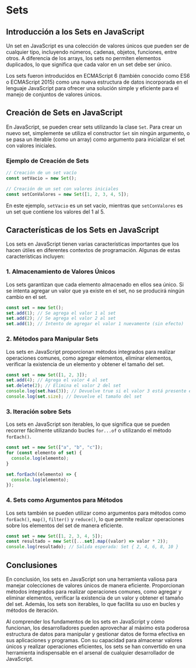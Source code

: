 # Sets

## Introducción a los Sets en JavaScript

Un set en JavaScript es una colección de valores únicos que pueden ser de cualquier tipo, incluyendo números, cadenas, objetos, funciones, entre otros. A diferencia de los arrays, los sets no permiten elementos duplicados, lo que significa que cada valor en un set debe ser único.

Los sets fueron introducidos en ECMAScript 6 (también conocido como ES6 o ECMAScript 2015) como una nueva estructura de datos incorporada en el lenguaje JavaScript para ofrecer una solución simple y eficiente para el manejo de conjuntos de valores únicos.

## Creación de Sets en JavaScript

En JavaScript, se pueden crear sets utilizando la clase `Set`. Para crear un nuevo set, simplemente se utiliza el constructor `Set` sin ningún argumento, o se pasa un iterable (como un array) como argumento para inicializar el set con valores iniciales.

### Ejemplo de Creación de Sets

```jsx
// Creación de un set vacío
const setVacio = new Set();

// Creación de un set con valores iniciales
const setConValores = new Set([1, 2, 3, 4, 5]);
```

En este ejemplo, `setVacio` es un set vacío, mientras que `setConValores` es un set que contiene los valores del 1 al 5.

## Características de los Sets en JavaScript

Los sets en JavaScript tienen varias características importantes que los hacen útiles en diferentes contextos de programación. Algunas de estas características incluyen:

### 1. Almacenamiento de Valores Únicos

Los sets garantizan que cada elemento almacenado en ellos sea único. Si se intenta agregar un valor que ya existe en el set, no se producirá ningún cambio en el set.

```jsx
const set = new Set();
set.add(1); // Se agrega el valor 1 al set
set.add(2); // Se agrega el valor 2 al set
set.add(1); // Intento de agregar el valor 1 nuevamente (sin efecto)
```

### 2. Métodos para Manipular Sets

Los sets en JavaScript proporcionan métodos integrados para realizar operaciones comunes, como agregar elementos, eliminar elementos, verificar la existencia de un elemento y obtener el tamaño del set.

```jsx
const set = new Set([1, 2, 3]);
set.add(4); // Agrega el valor 4 al set
set.delete(2); // Elimina el valor 2 del set
console.log(set.has(3)); // Devuelve true si el valor 3 está presente en el set
console.log(set.size); // Devuelve el tamaño del set
```

### 3. Iteración sobre Sets

Los sets en JavaScript son iterables, lo que significa que se pueden recorrer fácilmente utilizando bucles `for...of` o utilizando el método `forEach()`.

```jsx
const set = new Set(["a", "b", "c"]);
for (const elemento of set) {
  console.log(elemento);
}

set.forEach((elemento) => {
  console.log(elemento);
});
```

### 4. Sets como Argumentos para Métodos

Los sets también se pueden utilizar como argumentos para métodos como `forEach()`, `map()`, `filter()` y `reduce()`, lo que permite realizar operaciones sobre los elementos del set de manera eficiente.

```jsx
const set = new Set([1, 2, 3, 4, 5]);
const resultado = new Set([...set].map((valor) => valor * 2));
console.log(resultado); // Salida esperada: Set { 2, 4, 6, 8, 10 }
```

## Conclusiones

En conclusión, los sets en JavaScript son una herramienta valiosa para manejar colecciones de valores únicos de manera eficiente. Proporcionan métodos integrados para realizar operaciones comunes, como agregar y eliminar elementos, verificar la existencia de un valor y obtener el tamaño del set. Además, los sets son iterables, lo que facilita su uso en bucles y métodos de iteración.

Al comprender los fundamentos de los sets en JavaScript y cómo funcionan, los desarrolladores pueden aprovechar al máximo esta poderosa estructura de datos para manipular y gestionar datos de forma efectiva en sus aplicaciones y programas. Con su capacidad para almacenar valores únicos y realizar operaciones eficientes, los sets se han convertido en una herramienta indispensable en el arsenal de cualquier desarrollador de JavaScript.
